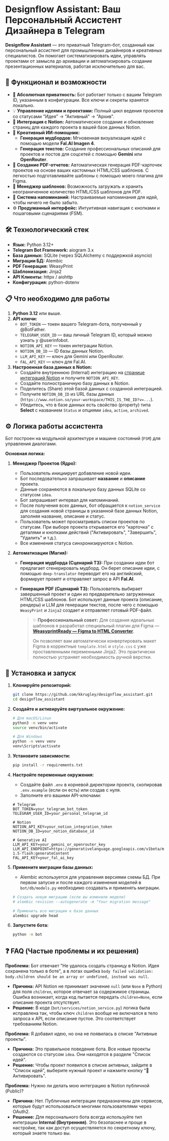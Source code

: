 # Designflow Assistant: Ваш Персональный Ассистент Дизайнера в Telegram

**Designflow Assistant** — это приватный Telegram-бот, созданный как персональный ассистент для промышленных дизайнеров и креативных специалистов. Он помогает систематизировать идеи, управлять проектами от замысла до архивации и автоматизировать создание презентационных материалов, работая исключительно для вас.



## 🚀 Функционал и возможности

*   🔐 **Абсолютная приватность:** Бот работает только с вашим Telegram ID, указанным в конфигурации. Все ключи и секреты хранятся локально.
*   💡 **Управление идеями и проектами:** Полный цикл ведения проектов со статусами "Идея" -> "Активный" -> "Архив".
*   🔗 **Интеграция с Notion:** Автоматическое создание и обновление страниц для каждого проекта в вашей базе данных Notion.
*   🤖 **Креативный ИИ-помощник:**
    *   **Генерация мудбордов:** Мгновенная визуализация идей с помощью модели **Fal.AI Imagen 4**.
    *   **Генерация текстов:** Создание профессиональных описаний для проектов и постов для соцсетей с помощью **Gemini** или **OpenRouter**.
*   📄 **Создание PDF-отчетов:** Автоматическая генерация PDF-карточек проектов на основе ваших кастомных HTML/CSS шаблонов. С легкостью подготавливайте шаблоны с помощью моего плагина для Figma.
*   🎨 **Менеджер шаблонов:** Возможность загружать и хранить неограниченное количество HTML/CSS шаблонов для PDF.
*   🔔 **Система напоминаний:** Настраиваемые напоминания для идей, чтобы ничего не было забыто.
*   ⚙️ **Продуманный интерфейс:** Интуитивная навигация с кнопками и пошаговыми сценариями (FSM).

## 🛠️ Технологический стек

*   **Язык:** Python 3.12+
*   **Telegram Bot Framework:** aiogram 3.x
*   **База данных:** SQLite (через SQLAlchemy с поддержкой asyncio)
*   **Миграции БД:** Alembic
*   **PDF Генерация:** WeasyPrint
*   **Шаблонизация:** Jinja2
*   **API Клиенты:** httpx / aiohttp
*   **Конфигурация:** python-dotenv

## 📋 Что необходимо для работы

1.  **Python 3.12** или выше.
2.  **API ключи:**
    *   `BOT_TOKEN` — токен вашего Telegram-бота, полученный у @BotFather.
    *   `TELEGRAM_USER_ID` — ваш личный Telegram ID, который можно узнать у @userinfobot.
    *   `NOTION_API_KEY` — токен интеграции Notion.
    *   `NOTION_DB_ID` — ID базы данных Notion.
    *   `LLM_API_KEY` — ключ для Gemini или OpenRouter.
    *   `FAL_API_KEY` — ключ для Fal.AI.
3.  **Настроенная база данных в Notion:**
    *   Создайте внутреннюю (Internal) интеграцию на [странице интеграций Notion](https://www.notion.so/my-integrations) и получите `NOTION_API_KEY`.
    *   Создайте полностраничную базу данных в Notion.
    *   Поделитесь (Share) этой базой данных с созданной интеграцией.
    *   Получите `NOTION_DB_ID` из URL базы данных (`https://www.notion.so/your-workspace/THIS_IS_THE_ID?v=...`).
    *   Убедитесь, что в базе данных есть свойство (property) типа **Select** с названием `Status` и опциями `idea`, `active`, `archived`.

## ⚙️ Логика работы ассистента

Бот построен на модульной архитектуре и машине состояний (`FSM`) для управления диалогами.

**Основная логика:**

1.  **Менеджер Проектов (Ядро):**
    *   Пользователь инициирует добавление новой идеи.
    *   Бот последовательно запрашивает **название** и **описание** проекта.
    *   Данные сохраняются в локальную базу данных SQLite со статусом `idea`.
    *   Бот запрашивает интервал для напоминаний.
    *   После получения всех данных, бот обращается к `notion_service` для создания новой страницы в указанной базе данных Notion, заполняя название, описание и статус.
    *   Пользователь может просматривать списки проектов по статусам. При выборе проекта открывается его "карточка" с деталями и кнопками действий ("Активировать", "Завершить", "Удалить" и т.д.).
    *   Все изменения статуса синхронизируются с Notion.

2.  **Автоматизации (Магия):**
    *   **Генерация мудборда (Сценарий ТЗ):** При создании идеи бот предлагает сгенерировать мудборд. Он берет описание идеи, с помощью `deep-translator` переводит его на английский, формирует промпт и отправляет запрос в API **Fal.AI**.
    *   **Генерация PDF (Сценарий ТЗ):** Пользователь выбирает завершенный проект и один из предварительно загруженных HTML/CSS шаблонов. Бот использует данные проекта (описание, рендеры) и LLM для генерации текстов, после чего с помощью `WeasyPrint` и `Jinja2` создает и отправляет готовый PDF-файл.

        > ✨ **Профессиональный совет:** Для создания идеальных шаблонов я разработал специальный плагин для Figma — **[WeasyprintReady — Figma to HTML Converter](https://github.com/kkrugley/WeasyprintReady.git)**.
        >
        > Он позволяет вам автоматически конвертировать макет Figma в корректные `template.html` и `style.css` с уже проставленными переменными Jinja2. Это практически полностью устраняет необходимость ручной верстки.

## 💾 Установка и запуск

1.  **Клонируйте репозиторий:**
    ```bash
    git clone https://github.com/kkrugley/designflow_assistant.git
    cd designflow_assistant
    ```

2.  **Создайте и активируйте виртуальное окружение:**
    ```bash
    # Для macOS/Linux
    python3 -m venv venv
    source venv/bin/activate

    # Для Windows
    python -m venv venv
    venv\Scripts\activate
    ```

3.  **Установите зависимости:**
    ```bash
    pip install -r requirements.txt
    ```

4.  **Настройте переменные окружения:**
    *   Создайте файл `.env` в корневой директории проекта, скопировав `.env.example` (если он есть) или создав с нуля.
    *   Заполните его вашими API-ключами:
    ```dotenv
    # Telegram
    BOT_TOKEN=your_telegram_bot_token
    TELEGRAM_USER_ID=your_personal_telegram_id

    # Notion
    NOTION_API_KEY=your_notion_integration_token
    NOTION_DB_ID=your_notion_database_id

    # Generative AI
    LLM_API_KEY=your_gemini_or_openrouter_key
    LLM_API_ENDPOINT=https://generativelanguage.googleapis.com/v1beta/models/gemini-1.5-flash:generateContent
    FAL_API_KEY=your_fal_ai_key
    ```

5.  **Примените миграции базы данных:**
    *   Alembic используется для управления версиями схемы БД. При первом запуске и после каждого изменения моделей в `bot/db/models.py` необходимо создавать и применять миграции.
    ```bash
    # Создать новую миграцию (если вы изменили модели)
    # alembic revision --autogenerate -m "Your migration message"

    # Применить все миграции к базе данных
    alembic upgrade head
    ```

6.  **Запустите бота:**
    ```bash
    python -m bot
    ```

## ❓ FAQ (Частые проблемы и их решения)

**Проблема:** Бот отвечает "Не удалось создать страницу в Notion. Идея сохранена только в боте", а в логах ошибка `body failed validation: body.children should be an array or undefined, instead was null`.
*   **Причина:** API Notion не принимает значение `null` (или `None` в Python) для поля `children`, которое отвечает за содержимое страницы. Ошибка возникает, когда код пытается передать `children=None`, если описание проекта отсутствует.
*   **Решение:** В коде (`bot/services/notion_service.py`) логика была исправлена так, чтобы ключ `children` вообще не включался в тело запроса к API, если описание пустое. Это соответствует требованиям Notion.

**Проблема:** Я добавил идею, но она не появилась в списке "Активные проекты".
*   **Причина:** Это правильное поведение бота. Все новые проекты создаются со статусом `idea`. Они находятся в разделе "Список идей".
*   **Решение:** Чтобы проект появился в списке активных, зайдите в "Список идей", выберите нужный проект и нажмите кнопку "🚀 Активировать".

**Проблема:** Нужно ли делать мою интеграцию в Notion публичной (Public)?
*   **Причина:** Нет. Публичные интеграции предназначены для сервисов, которые будут использоваться многими пользователями через OAuth2.
*   **Решение:** Для персонального бота всегда используйте тип интеграции **Internal (Внутренняя)**. Это безопаснее и проще в настройке, так как доступ осуществляется по секретному ключу, который знаете только вы.
